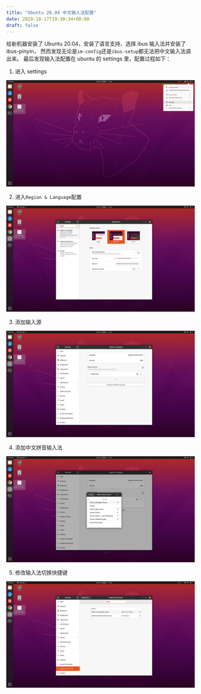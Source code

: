 ```yaml
---
title: "Ubuntu 20.04 中文输入法配置"
date: 2020-10-17T19:30:34+08:00
draft: false
---
```


给新机器安装了 Ubuntu 20.04，安装了语言支持、选择 ibus 输入法并安装了 ibus-pinyin，
然而发现无论是`im-config`还是`ibus-setup`都无法把中文输入法调出来。
最后发现输入法配置在 ubuntu 的 settings 里，配置过程如下：

1. 进入 settings

![进入 settings](/images/uim/goto-settings.png)

2. 进入`Region & Language`配置

![进入 Region & Language](/images/uim/goto-rl.png)

3. 添加输入源

![添加输入源](/images/uim/add-is.png)

4. 添加中文拼音输入法

![添加中文拼音输入法](/images/uim/add-pinyin.png)

5. 修改输入法切换快捷键

![修改输入法切换快捷键](/images/uim/update-shortcut.png)
